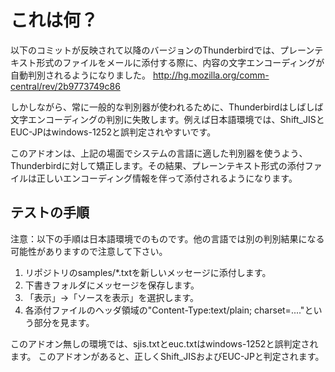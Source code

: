 # これは何？

以下のコミットが反映されて以降のバージョンのThunderbirdでは、プレーンテキスト形式のファイルをメールに添付する際に、内容の文字エンコーディングが自動判別されるようになりました。
http://hg.mozilla.org/comm-central/rev/2b9773749c86

しかしながら、常に一般的な判別器が使われるために、Thunderbirdはしばしば文字エンコーディングの判別に失敗します。例えば日本語環境では、Shift_JISとEUC-JPはwindows-1252と誤判定されやすいです。

このアドオンは、上記の場面でシステムの言語に適した判別器を使うよう、Thunderbirdに対して矯正します。その結果、プレーンテキスト形式の添付ファイルは正しいエンコーディング情報を伴って添付されるようになります。

## テストの手順

注意：以下の手順は日本語環境でのものです。他の言語では別の判別結果になる可能性がありますので注意して下さい。

 1. リポジトリのsamples/*.txtを新しいメッセージに添付します。
 2. 下書きフォルダにメッセージを保存します。
 3. 「表示」→「ソースを表示」を選択します。
 4. 各添付ファイルのヘッダ領域の"Content-Type:text/plain; charset=...."という部分を見ます。

このアドオン無しの環境では、sjis.txtとeuc.txtはwindows-1252と誤判定されます。
このアドオンがあると、正しくShift_JISおよびEUC-JPと判定されます。
